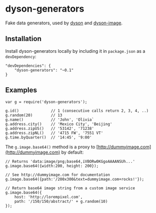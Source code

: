 # dyson-generators

Fake data generators, used by [dyson](http://github.com/webpro/dyson) and [dyson-image](http://github.com/webpro/dyson-image).

## Installation

Install dyson-generators locally by including it in `package.json` as a `devDependency`:

    "devDependencies": {
        "dyson-generators": "~0.1"
    }

## Examples

    var g = require('dyson-generators');

    g.id()              // 1 (consecutive calls return 2, 3, 4, ..)
    g.random(20)        // 13
    g.name()            // 'John', 'Olivia`
    g.address.city()    // 'Mexico City', 'Beijing'
    g.address.zipUS()   // '53142', '71238'
    g.address.zipNL()   // '4715 FW', '7551 VT'
    g.time.byQuarter()  // '14:45', '9:00'

The `g.image.base64()` method is a proxy to [http://dummyimage.com](http://dummyimage.com) by default:

    // Returns 'data:image/png;base64,iVBORw0KGgoAAAANSUh...'
    g.image.base64({width:200, height: 200});

    // See http://dummyimage.com for documentation
    g.image.base64({path:'/200x300&text=dummyimage.com+rocks!'});

    // Return base64 image string from a custom image service
    g.image.base64({
        host: 'http://lorempixel.com',
        path: '/150/150/abstract/' + g.random(10)
    });
